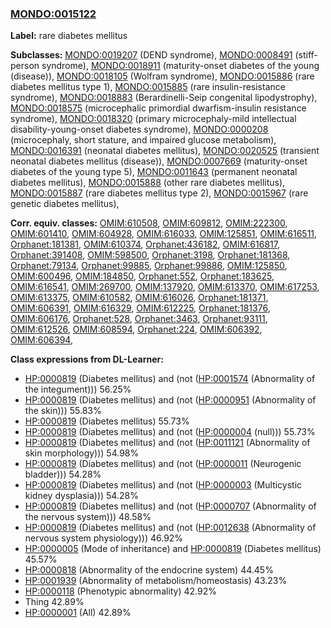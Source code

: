 
### [MONDO:0015122](http://purl.obolibrary.org/obo/MONDO_0015122)
**Label:** rare diabetes mellitus

**Subclasses:** [MONDO:0019207](http://purl.obolibrary.org/obo/MONDO_0019207) (DEND syndrome), [MONDO:0008491](http://purl.obolibrary.org/obo/MONDO_0008491) (stiff-person syndrome), [MONDO:0018911](http://purl.obolibrary.org/obo/MONDO_0018911) (maturity-onset diabetes of the young (disease)), [MONDO:0018105](http://purl.obolibrary.org/obo/MONDO_0018105) (Wolfram syndrome), [MONDO:0015886](http://purl.obolibrary.org/obo/MONDO_0015886) (rare diabetes mellitus type 1), [MONDO:0015885](http://purl.obolibrary.org/obo/MONDO_0015885) (rare insulin-resistance syndrome), [MONDO:0018883](http://purl.obolibrary.org/obo/MONDO_0018883) (Berardinelli-Seip congenital lipodystrophy), [MONDO:0018575](http://purl.obolibrary.org/obo/MONDO_0018575) (microcephalic primordial dwarfism-insulin resistance syndrome), [MONDO:0018320](http://purl.obolibrary.org/obo/MONDO_0018320) (primary microcephaly-mild intellectual disability-young-onset diabetes syndrome), [MONDO:0000208](http://purl.obolibrary.org/obo/MONDO_0000208) (microcephaly, short stature, and impaired glucose metabolism), [MONDO:0016391](http://purl.obolibrary.org/obo/MONDO_0016391) (neonatal diabetes mellitus), [MONDO:0020525](http://purl.obolibrary.org/obo/MONDO_0020525) (transient neonatal diabetes mellitus (disease)), [MONDO:0007669](http://purl.obolibrary.org/obo/MONDO_0007669) (maturity-onset diabetes of the young type 5), [MONDO:0011643](http://purl.obolibrary.org/obo/MONDO_0011643) (permanent neonatal diabetes mellitus), [MONDO:0015888](http://purl.obolibrary.org/obo/MONDO_0015888) (other rare diabetes mellitus), [MONDO:0015887](http://purl.obolibrary.org/obo/MONDO_0015887) (rare diabetes mellitus type 2), [MONDO:0015967](http://purl.obolibrary.org/obo/MONDO_0015967) (rare genetic diabetes mellitus), 

**Corr. equiv. classes:** [OMIM:610508](http://purl.obolibrary.org/obo/OMIM_610508), [OMIM:609812](http://purl.obolibrary.org/obo/OMIM_609812), [OMIM:222300](http://purl.obolibrary.org/obo/OMIM_222300), [OMIM:601410](http://purl.obolibrary.org/obo/OMIM_601410), [OMIM:604928](http://purl.obolibrary.org/obo/OMIM_604928), [OMIM:616033](http://purl.obolibrary.org/obo/OMIM_616033), [OMIM:125851](http://purl.obolibrary.org/obo/OMIM_125851), [OMIM:616511](http://purl.obolibrary.org/obo/OMIM_616511), [Orphanet:181381](http://www.orpha.net/ORDO/Orphanet_181381), [OMIM:610374](http://purl.obolibrary.org/obo/OMIM_610374), [Orphanet:436182](http://www.orpha.net/ORDO/Orphanet_436182), [OMIM:616817](http://purl.obolibrary.org/obo/OMIM_616817), [Orphanet:391408](http://www.orpha.net/ORDO/Orphanet_391408), [OMIM:598500](http://purl.obolibrary.org/obo/OMIM_598500), [Orphanet:3198](http://www.orpha.net/ORDO/Orphanet_3198), [Orphanet:181368](http://www.orpha.net/ORDO/Orphanet_181368), [Orphanet:79134](http://www.orpha.net/ORDO/Orphanet_79134), [Orphanet:99885](http://www.orpha.net/ORDO/Orphanet_99885), [Orphanet:99886](http://www.orpha.net/ORDO/Orphanet_99886), [OMIM:125850](http://purl.obolibrary.org/obo/OMIM_125850), [OMIM:600496](http://purl.obolibrary.org/obo/OMIM_600496), [OMIM:184850](http://purl.obolibrary.org/obo/OMIM_184850), [Orphanet:552](http://www.orpha.net/ORDO/Orphanet_552), [Orphanet:183625](http://www.orpha.net/ORDO/Orphanet_183625), [OMIM:616541](http://purl.obolibrary.org/obo/OMIM_616541), [OMIM:269700](http://purl.obolibrary.org/obo/OMIM_269700), [OMIM:137920](http://purl.obolibrary.org/obo/OMIM_137920), [OMIM:613370](http://purl.obolibrary.org/obo/OMIM_613370), [OMIM:617253](http://purl.obolibrary.org/obo/OMIM_617253), [OMIM:613375](http://purl.obolibrary.org/obo/OMIM_613375), [OMIM:610582](http://purl.obolibrary.org/obo/OMIM_610582), [OMIM:616026](http://purl.obolibrary.org/obo/OMIM_616026), [Orphanet:181371](http://www.orpha.net/ORDO/Orphanet_181371), [OMIM:606391](http://purl.obolibrary.org/obo/OMIM_606391), [OMIM:616329](http://purl.obolibrary.org/obo/OMIM_616329), [OMIM:612225](http://purl.obolibrary.org/obo/OMIM_612225), [Orphanet:181376](http://www.orpha.net/ORDO/Orphanet_181376), [OMIM:606176](http://purl.obolibrary.org/obo/OMIM_606176), [Orphanet:528](http://www.orpha.net/ORDO/Orphanet_528), [Orphanet:3463](http://www.orpha.net/ORDO/Orphanet_3463), [Orphanet:93111](http://www.orpha.net/ORDO/Orphanet_93111), [OMIM:612526](http://purl.obolibrary.org/obo/OMIM_612526), [OMIM:608594](http://purl.obolibrary.org/obo/OMIM_608594), [Orphanet:224](http://www.orpha.net/ORDO/Orphanet_224), [OMIM:606392](http://purl.obolibrary.org/obo/OMIM_606392), [OMIM:606394](http://purl.obolibrary.org/obo/OMIM_606394), 

**Class expressions from DL-Learner:**

- [HP:0000819](http://purl.obolibrary.org/obo/HP_0000819) (Diabetes mellitus) and (not ([HP:0001574](http://purl.obolibrary.org/obo/HP_0001574) (Abnormality of the integument))) 56.25%
- [HP:0000819](http://purl.obolibrary.org/obo/HP_0000819) (Diabetes mellitus) and (not ([HP:0000951](http://purl.obolibrary.org/obo/HP_0000951) (Abnormality of the skin))) 55.83%
- [HP:0000819](http://purl.obolibrary.org/obo/HP_0000819) (Diabetes mellitus) 55.73%
- [HP:0000819](http://purl.obolibrary.org/obo/HP_0000819) (Diabetes mellitus) and (not ([HP:0000004](http://purl.obolibrary.org/obo/HP_0000004) (null))) 55.73%
- [HP:0000819](http://purl.obolibrary.org/obo/HP_0000819) (Diabetes mellitus) and (not ([HP:0011121](http://purl.obolibrary.org/obo/HP_0011121) (Abnormality of skin morphology))) 54.98%
- [HP:0000819](http://purl.obolibrary.org/obo/HP_0000819) (Diabetes mellitus) and (not ([HP:0000011](http://purl.obolibrary.org/obo/HP_0000011) (Neurogenic bladder))) 54.28%
- [HP:0000819](http://purl.obolibrary.org/obo/HP_0000819) (Diabetes mellitus) and (not ([HP:0000003](http://purl.obolibrary.org/obo/HP_0000003) (Multicystic kidney dysplasia))) 54.28%
- [HP:0000819](http://purl.obolibrary.org/obo/HP_0000819) (Diabetes mellitus) and (not ([HP:0000707](http://purl.obolibrary.org/obo/HP_0000707) (Abnormality of the nervous system))) 48.58%
- [HP:0000819](http://purl.obolibrary.org/obo/HP_0000819) (Diabetes mellitus) and (not ([HP:0012638](http://purl.obolibrary.org/obo/HP_0012638) (Abnormality of nervous system physiology))) 46.92%
- [HP:0000005](http://purl.obolibrary.org/obo/HP_0000005) (Mode of inheritance) and [HP:0000819](http://purl.obolibrary.org/obo/HP_0000819) (Diabetes mellitus) 45.57%
- [HP:0000818](http://purl.obolibrary.org/obo/HP_0000818) (Abnormality of the endocrine system) 44.45%
- [HP:0001939](http://purl.obolibrary.org/obo/HP_0001939) (Abnormality of metabolism/homeostasis) 43.23%
- [HP:0000118](http://purl.obolibrary.org/obo/HP_0000118) (Phenotypic abnormality) 42.92%
- Thing 42.89%
- [HP:0000001](http://purl.obolibrary.org/obo/HP_0000001) (All) 42.89%


